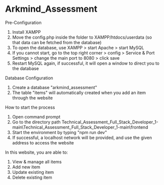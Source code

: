 # Arkmind_Assessment

Pre-Configuration
1. Install XAMPP
2. Move the config.php inside the folder to XAMPP/htdocs/userdata (so that data can be fetched from the database)
3. To open the database, use XAMPP > start Apache > start MySQL
4. If you cannot start, go to the top right corner > config > Service & Port Settings > change the main port to 8080 > click save
5. Restart MySQL again, if successful, it will open a window to direct you to the database

Database Configuration
1. Create a database "arkmind_assessment"
2. The table "items" will automatically created when you add an item through the website

How to start the process
1. Open command prompt 
2. Go to the directory path Technical_Assessment_Full_Stack_Developer_1-main\Technical_Assessment_Full_Stack_Developer_1-main\frontend
3. Start the environment by typing "npm run dev"
4. If successful, a localhost network will be provided, and use the given address to access the website

In this website, you are able to:
1. View & manage all items
2. Add new item
3. Update existing item
4. Delete existing item

